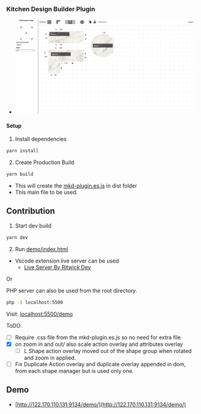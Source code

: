 ### Kitchen Design Builder Plugin

- ![alt text](sample.png)

#### Setup

1. Install dependencies
```sh
yarn install
```

2. Create Production Build
```sh
yarn build
```
- This will create the [mkd-plugin.es.js](dist/mkd-plugin.es.js) in dist folder
- This main file to be used.


## Contribution

1. Start dev build
```sh
yarn dev
```

2. Run [demo/index.html](demo/index.html)
- Vscode extension live server can be used
    - [Live Server By Ritwick Dey](https://marketplace.visualstudio.com/items?itemName=ritwickdey.LiveServer)

Or

PHP server can also be used from the root directory.
```sh
php -S localhost:5500
```

Visit: [localhost:5500/demo](http://localhost:5500/demo)



ToDO:
- [ ] Require .css file from the mkd-plugin.es.js so no need for extra file
- [x] on zoom in and out/ also scale action overlay and attributes overlay
    - [ ] L Shape action overlay moved out of the shape group when rotated and zoom in applied.
- [ ] Fix Duplicate Action overlay and duplicate overlay appended in dom, from each shape manager but is used only one.

## Demo
- [http://122.170.110.131:9134/demo/](http://122.170.110.131:9134/demo/)